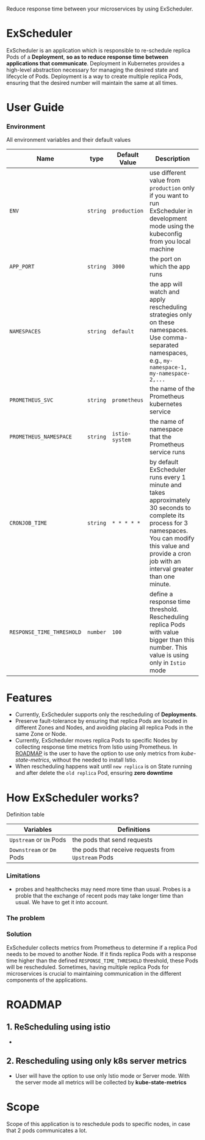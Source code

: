 Reduce response time between your microservices by using ExScheduler.

# ExScheduler

ExScheduler is an application which is responsible to re-schedule replica Pods of a **Deployment**, **so as to reduce response time between applications that communicate**. Deployment in Kubernetes provides a high-level abstraction necessary for managing the desired state and lifecycle of Pods. Deployment is a way to create multiple replica Pods, ensuring that the desired number will maintain the same at all times.

# User Guide

### Environment

All environment variables and their default values

| Name                      | type     | Default Value  | Description                                                                                                                                                                                                        |
| ------------------------- | -------- | -------------- | ------------------------------------------------------------------------------------------------------------------------------------------------------------------------------------------------------------------ |
| `ENV`                     | `string` | `production`   | use different value from `production` only if you want to run ExScheduler in development mode using the kubeconfig from you local machine                                                                          |
| `APP_PORT`                | `string` | `3000`         | the port on which the app runs                                                                                                                                                                                     |
| `NAMESPACES`              | `string` | `default`      | the app will watch and apply rescheduling strategies only on these namespaces. Use comma-separated namespaces, e.g., `my-namespace-1, my-namespace-2,...`                                                          |
| `PROMETHEUS_SVC`          | `string` | `prometheus`   | the name of the Prometheus kubernetes service                                                                                                                                                                      |
| `PROMETHEUS_NAMESPACE`    | `string` | `istio-system` | the name of namespace that the Prometheus service runs                                                                                                                                                             |
| `CRONJOB_TIME`            | `string` | `* * * * *`    | by default ExScheduler runs every 1 minute and takes approximately 30 seconds to complete its process for 3 namespaces. You can modify this value and provide a cron job with an interval greater than one minute. |
| `RESPONSE_TIME_THRESHOLD` | `number` | `100`          | define a response time threshold. Rescheduling replica Pods with value bigger than this number. This value is using only in `Istio` mode                                                                           |

# Features

- Currently, ExScheduler supports only the rescheduling of **Deployments**.
- Preserve fault-tolerance by ensuring that replica Pods are located in different Zones and Nodes, and avoiding placing all replica Pods in the same Zone or Node.
- Currently, ExScheduler moves replica Pods to specific Nodes by collecting response time metrics from Istio using Prometheus. In [ROADMAP](#ROADMAP) is the user to have the option to use only metrics from _kube-state-metrics_, without the needed to install Istio.
- When rescheduling happens wait until `new replica` is on State running and after delete the `old replica` Pod, ensuring **zero downtime**

# How ExScheduler works?

Definition table

| Variables                 | Definitions                                         |
| ------------------------- | --------------------------------------------------- |
| `Upstream` or `Um` Pods   | the pods that send requests                         |
| `Downstream` or `Dm` Pods | the pods that receive requests from `Upstream` Pods |

### Limitations

- probes and healthchecks may need more time than usual. Probes is a proble that the exchange of recent pods may take longer time than usual. We have to get it into account.

### The problem

### Solution

ExScheduler collects metrics from Prometheus to determine if a replica Pod needs to be moved to another Node. If it finds replica Pods with a response time higher than the defined `RESPONSE_TIME_THRESHOLD` threshold, these Pods will be rescheduled. Sometimes, having multiple replica Pods for microservices is crucial to maintaining communication in the different components of the applications.

# ROADMAP

## 1. ReScheduling using istio

-

## 2. Rescheduling using only k8s server metrics

- User will have the option to use only Istio mode or Server mode. With the server mode all metrics will be collected by **kube-state-metrics**

# Scope

Scope of this application is to reschedule pods to specific nodes, in case that 2 pods communicates a lot.
